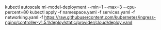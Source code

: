 
kubectl autoscale ml-model-deployment --min=1 --max=3 --cpu-percent=80
kubectl apply -f namespace.yaml -f services.yaml -f networking.yaml -f https://raw.githubusercontent.com/kubernetes/ingress-nginx/controller-v1.5.1/deploy/static/provider/cloud/deploy.yaml
